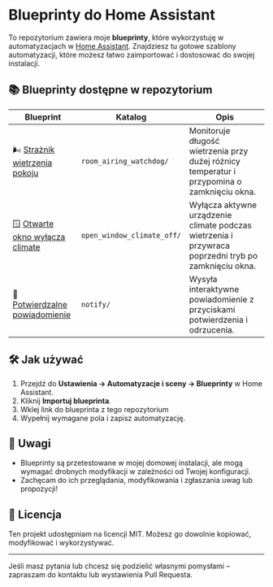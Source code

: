 # Blueprinty do Home Assistant

To repozytorium zawiera moje  **blueprinty**, które wykorzystuję w automatyzacjach w [Home Assistant](https://www.home-assistant.io/).
Znajdziesz tu gotowe szablony automatyzacji, które możesz łatwo zaimportować i dostosować do swojej instalacji.

## 📚 Blueprinty dostępne w repozytorium

| Blueprint | Katalog | Opis |
| --- | --- | --- |
| 🌬️ [Strażnik wietrzenia pokoju](room_airing_watchdog/airing_watchdog.md) | `room_airing_watchdog/` | Monitoruje długość wietrzenia przy dużej różnicy temperatur i przypomina o zamknięciu okna. |
| 🪟 [Otwarte okno wyłącza climate](open_window_climate_off/open_window_climet_off.md) | `open_window_climate_off/` | Wyłącza aktywne urządzenie climate podczas wietrzenia i przywraca poprzedni tryb po zamknięciu okna. |
| 🔔 [Potwierdzalne powiadomienie](notify/usr_amu_confirmable_notification.md) | `notify/` | Wysyła interaktywne powiadomienie z przyciskami potwierdzenia i odrzucenia. |

## 🛠 Jak używać

1. Przejdź do **Ustawienia → Automatyzacje i sceny → Blueprinty** w Home Assistant.
2. Kliknij **Importuj blueprinta**.
3. Wklej link do blueprinta z tego repozytorium
4. Wypełnij wymagane pola i zapisz automatyzację.

## 📢 Uwagi

- Blueprinty są przetestowane w mojej domowej instalacji, ale mogą wymagać drobnych modyfikacji w zależności od Twojej konfiguracji.
- Zachęcam do ich przeglądania, modyfikowania i zgłaszania uwag lub propozycji!

## 📄 Licencja

Ten projekt udostępniam na licencji MIT. Możesz go dowolnie kopiować, modyfikować i wykorzystywać.

---

Jeśli masz pytania lub chcesz się podzielić własnymi pomysłami – zapraszam do kontaktu lub wystawienia Pull Requesta.
